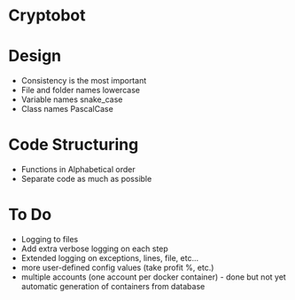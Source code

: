 # Cryptobot

# Design

- Consistency is the most important
- File and folder names lowercase
- Variable names snake_case
- Class names PascalCase

# Code Structuring

- Functions in Alphabetical order
- Separate code as much as possible

# To Do

 - Logging to files
 - Add extra verbose logging on each step
 - Extended logging on exceptions, lines, file, etc...
 - more user-defined config values (take profit %, etc.)
 - multiple accounts (one account per docker container) - done but not yet automatic generation of containers from database
